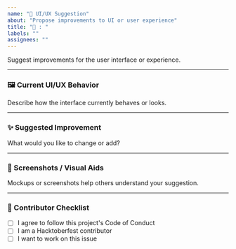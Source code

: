 ```yaml
---
name: "🎨 UI/UX Suggestion"
about: "Propose improvements to UI or user experience"
title: "🎨 : "
labels: ""
assignees: ""
---
```


Suggest improvements for the user interface or experience.

---

### 🖼️ Current UI/UX Behavior  
Describe how the interface currently behaves or looks.

---

### ✨ Suggested Improvement  
What would you like to change or add?

---

### 📎 Screenshots / Visual Aids  
Mockups or screenshots help others understand your suggestion.

---

### 🙌 Contributor Checklist

- [ ] I agree to follow this project's Code of Conduct  
- [ ] I am a Hacktoberfest contributor  
- [ ] I want to work on this issue  